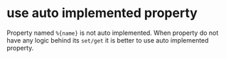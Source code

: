 # use auto implemented property

Property named `%{name}` is not auto implemented.
When property do not have any logic behind its `set/get` it is better to use auto implemented property.
